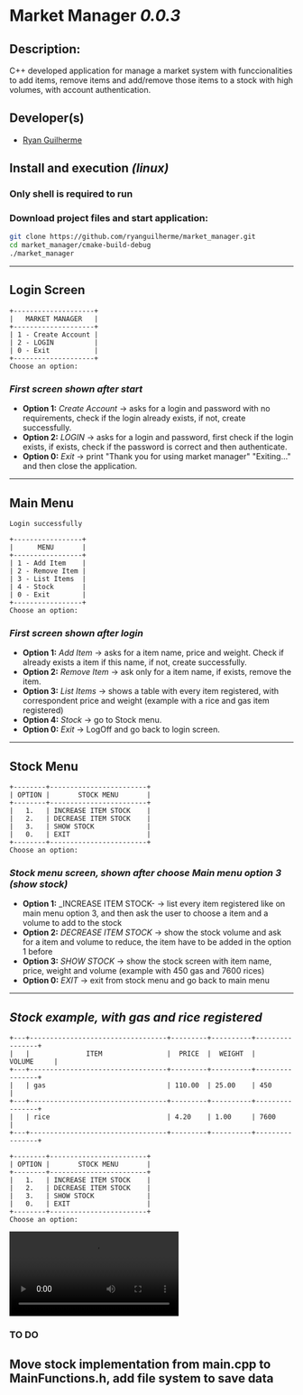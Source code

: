 # **Market Manager** _0.0.3_

## Description:

C++ developed application for manage a market system with funccionalities to add items, remove items and add/remove those items to a stock with high volumes, with account authentication.

## Developer(s)
- [Ryan Guilherme](https://github.com/ryanguilherme)

## **Install and execution** _(linux)_
### Only shell is required to run
### Download project files and start application:
```bash
git clone https://github.com/ryanguilherme/market_manager.git
cd market_manager/cmake-build-debug
./market_manager
```
---

## **Login Screen**
```
+--------------------+
|   MARKET MANAGER   |
+--------------------+
| 1 - Create Account |
| 2 - LOGIN          |
| 0 - Exit           |
+--------------------+
Choose an option: 
```
### _First screen shown after start_
* **Option 1:** _Create Account_ -> asks for a login and password with no requirements, check if the login already exists, if not, create successfully.
* **Option 2:** _LOGIN_ -> asks for a login and password, first check if the login exists, if exists, check if the password is correct and then authenticate.
* **Option 0:** _Exit_ -> print "Thank you for using market manager" "Exiting..." and then close the application.
---

## **Main Menu**
```
Login successfully

+-----------------+
|      MENU       |
+-----------------+
| 1 - Add Item    |
| 2 - Remove Item |
| 3 - List Items  |
| 4 - Stock       |
| 0 - Exit        |
+-----------------+
Choose an option: 
```

### _First screen shown after login_
* **Option 1:** _Add Item_ -> asks for a item name, price and weight. Check if already exists a item if this name, if not, create successfully.
* **Option 2:** _Remove Item_ -> ask only for a item name, if exists, remove the item.
* **Option 3:** _List Items_ -> shows a table with every item registered, with correspondent price and weight (example with a rice and gas item registered)
* **Option 4:** _Stock_ -> go to Stock menu.
* **Option 0:** _Exit_ -> LogOff and go back to login screen.
---

## **Stock Menu**
```
+--------+------------------------+
| OPTION |       STOCK MENU       |
+--------+------------------------+
|   1.   | INCREASE ITEM STOCK    |
|   2.   | DECREASE ITEM STOCK    |
|   3.   | SHOW STOCK             |
|   0.   | EXIT                   |
+--------+------------------------+
Choose an option:
```
### _Stock menu screen, shown after choose **Main menu** option 3 (show stock)_
* **Option 1:** _INCREASE ITEM STOCK- -> list every item registered like on main menu option 3, and then ask the user to choose a item and a volume to add to the stock
* **Option 2:** _DECREASE ITEM STOCK_ -> show the stock volume and ask for a item and volume to reduce, the item have to be added in the option 1 before
* **Option 3:** _SHOW STOCK_ -> show the stock screen with item name, price, weight and volume (example with 450 gas and 7600 rices)
* **Option 0:** _EXIT_ -> exit from stock menu and go back to main menu
---

## _Stock example, with gas and rice registered_
```
+---+----------------------------------+---------+----------+----------------+
|   |              ITEM                |  PRICE  |  WEIGHT  |     VOLUME     |
+---+----------------------------------+---------+----------+----------------+
|   | gas                              | 110.00  | 25.00    | 450            |
+---+----------------------------------+---------+----------+----------------+
|   | rice                             | 4.20    | 1.00     | 7600           |
+---+----------------------------------+---------+----------+----------------+

+--------+------------------------+
| OPTION |       STOCK MENU       |
+--------+------------------------+
|   1.   | INCREASE ITEM STOCK    |
|   2.   | DECREASE ITEM STOCK    |
|   3.   | SHOW STOCK             |
|   0.   | EXIT                   |
+--------+------------------------+
Choose an option:
```

![demo video](media/market_manager_demo.mp4)

### **TO DO**
## Move stock implementation from main.cpp to MainFunctions.h, add file system to save data




